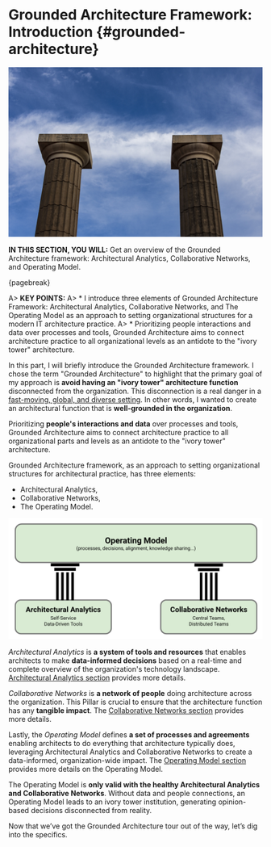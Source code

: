 

# Grounded Architecture Framework: Introduction {#grounded-architecture}

![image by dario truco from istock](assets/images/iStock-1767471664.jpg)

**IN THIS SECTION, YOU WILL:** Get an overview of the Grounded Architecture framework: Architectural Analytics, Collaborative Networks, and Operating Model.

{pagebreak}

A> **KEY POINTS:**
A> * I introduce three elements of Grounded Architecture Framework: Architectural Analytics, Collaborative Networks, and The Operating Model as an approach to setting organizational structures for a modern IT architecture practice.
A> * Prioritizing people interactions and data over processes and tools, Grounded Architecture aims to connect architecture practice to all organizational levels as an antidote to the "ivory tower" architecture.

In this part, I will briefly introduce the Grounded Architecture framework. I chose the term "Grounded Architecture" to highlight that the primary goal of my approach is **avoid having an "ivory tower" architecture function** disconnected from the organization. This disconnection is a real danger in a [fast-moving, global, and diverse setting](#context). In other words, I wanted to create an architectural function that is **well-grounded in the organization**.

Prioritizing **people's interactions and data** over processes and tools, Grounded Architecture aims to connect architecture practice to all organizational parts and levels as an antidote to the "ivory tower" architecture.

Grounded Architecture framework, as an approach to setting organizational structures for architectural practice, has three elements:

* Architectural Analytics,
* Collaborative Networks,
* The Operating Model.

![Figure 1: The Grounded Architecture framework.](assets/images/model-framework.png)

*Architectural Analytics* is **a system of tools and resources** that enables architects to make **data-informed decisions** based on a real-time and complete overview of the organization's technology landscape. [Architectural Analytics section](#analytics) provides more details.

*Collaborative Networks* is **a network of people** doing architecture across the organization. This Pillar is crucial to ensure that the architecture function has any **tangible impact**. The [Collaborative Networks section](#people) provides more details.

Lastly, the *Operating Model* defines **a set of processes and agreements** enabling architects to do everything that architecture typically does, leveraging Architectural Analytics and Collaborative Networks to create a data-informed, organization-wide impact. The [Operating Model section](#operating-model) provides more details on the Operating Model.

The Operating Model is **only valid with the healthy Architectural Analytics and Collaborative Networks**. Without data and people connections, an Operating Model leads to an ivory tower institution, generating opinion-based decisions disconnected from reality.

Now that we’ve got the Grounded Architecture tour out of the way, let’s dig into the specifics.

